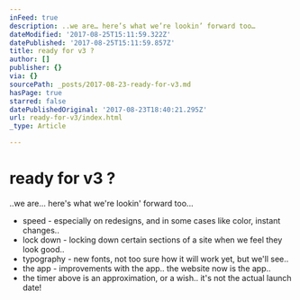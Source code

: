 ```yaml
---
inFeed: true
description: ..we are… here’s what we’re lookin’ forward too…
dateModified: '2017-08-25T15:11:59.322Z'
datePublished: '2017-08-25T15:11:59.857Z'
title: ready for v3 ?
author: []
publisher: {}
via: {}
sourcePath: _posts/2017-08-23-ready-for-v3.md
hasPage: true
starred: false
datePublishedOriginal: '2017-08-23T18:40:21.295Z'
url: ready-for-v3/index.html
_type: Article

---
```

# ready for v3 ?

..we are... here's what we're lookin' forward too...

* speed - especially on redesigns, and in some cases like color, instant changes..
* lock down - locking down certain sections of a site when we feel they look good..
* typography - new fonts, not too sure how it will work yet, but we'll see..
* the app - improvements with the app.. the website now is the app..
* the timer above is an approximation, or a wish.. it's not the actual launch date!